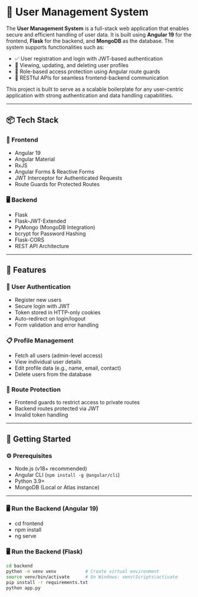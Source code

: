 # 👤 User Management System

The **User Management System** is a full-stack web application that enables secure and efficient handling of user data. It is built using **Angular 19** for the frontend, **Flask** for the backend, and **MongoDB** as the database. The system supports functionalities such as:

- ✅ User registration and login with JWT-based authentication  
- 👀 Viewing, updating, and deleting user profiles  
- 🔐 Role-based access protection using Angular route guards  
- 🔄 RESTful APIs for seamless frontend-backend communication  

This project is built to serve as a scalable boilerplate for any user-centric application with strong authentication and data handling capabilities.

---

## 📦 Tech Stack

### 🔧 Frontend

- Angular 19  
- Angular Material  
- RxJS  
- Angular Forms & Reactive Forms  
- JWT Interceptor for Authenticated Requests  
- Route Guards for Protected Routes  

### 🖥 Backend

- Flask  
- Flask-JWT-Extended  
- PyMongo (MongoDB Integration)  
- bcrypt for Password Hashing  
- Flask-CORS  
- REST API Architecture  

---

## 🔑 Features

### 👤 User Authentication

- Register new users  
- Secure login with JWT  
- Token stored in HTTP-only cookies  
- Auto-redirect on login/logout  
- Form validation and error handling  

### 📋 Profile Management

- Fetch all users (admin-level access)  
- View individual user details  
- Edit profile data (e.g., name, email, contact)  
- Delete users from the database  

### 🔐 Route Protection

- Frontend guards to restrict access to private routes  
- Backend routes protected via JWT  
- Invalid token handling  

---

## 🚀 Getting Started

### ⚙️ Prerequisites

- Node.js (v18+ recommended)  
- Angular CLI (`npm install -g @angular/cli`)  
- Python 3.9+  
- MongoDB (Local or Atlas instance)

---
### 🖥️ Run the Backend (Angular 19)
- cd frontend
- npm install
- ng serve

### 🖥️ Run the Backend (Flask)

```bash
cd backend
python -m venv venv           # Create virtual environment
source venv/bin/activate      # On Windows: venv\Scripts\activate
pip install -r requirements.txt
python app.py
